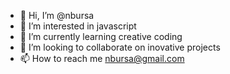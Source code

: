 - 👋 Hi, I’m @nbursa
- 👀 I’m interested in javascript
- 🌱 I’m currently learning creative coding
- 💞️ I’m looking to collaborate on inovative projects
- 📫 How to reach me nbursa@gmail.com

<!---
nbursa/nbursa is a ✨ special ✨ repository because its `README.md` (this file) appears on your GitHub profile.
You can click the Preview link to take a look at your changes.
--->
